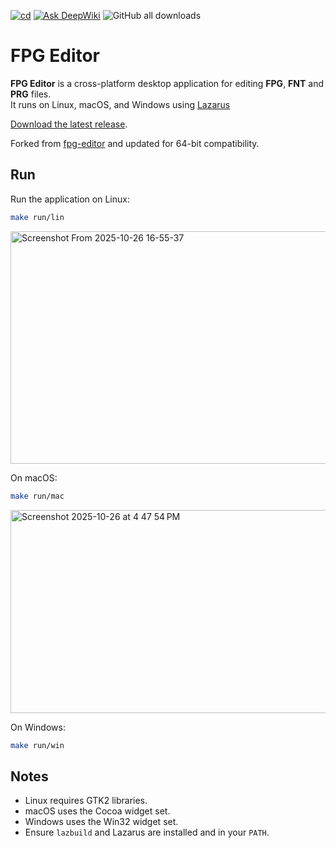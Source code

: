 [![cd](https://github.com/humbertodias/fpg-editor/actions/workflows/cd.yml/badge.svg)](https://github.com/humbertodias/fpg-editor/actions/workflows/cd.yml)
[![Ask DeepWiki](https://deepwiki.com/badge.svg)](https://deepwiki.com/humbertodias/fpg-editor)
![GitHub all downloads](https://img.shields.io/github/downloads/humbertodias/fpg-editor/total)

# FPG Editor

**FPG Editor** is a cross-platform desktop application for editing **FPG**, **FNT** and **PRG** files.  
It runs on Linux, macOS, and Windows using [Lazarus](https://www.lazarus-ide.org/index.php?page=downloads)

[Download the latest release](https://github.com/humbertodias/fpg-editor/releases).


Forked from [fpg-editor](https://code.google.com/archive/p/fpg-editor/downloads) and updated for 64-bit compatibility.


## Run

Run the application on Linux:

```bash
make run/lin
```
<img width="538" height="372" alt="Screenshot From 2025-10-26 16-55-37" src="https://github.com/user-attachments/assets/4d9c36d4-b7ac-4b4d-9964-ed372f6929bd" />

On macOS:

```bash
make run/mac
```
<img width="528" height="325" alt="Screenshot 2025-10-26 at 4 47 54 PM" src="https://github.com/user-attachments/assets/46c77c75-335a-4321-b7d7-f172ca7c3e97" />


On Windows:

```bash
make run/win
```


## Notes

* Linux requires GTK2 libraries.
* macOS uses the Cocoa widget set.
* Windows uses the Win32 widget set.
* Ensure `lazbuild` and Lazarus are installed and in your `PATH`.

